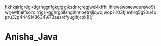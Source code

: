 hkhkgirlgrdglkdgrhggnfgkglglglksdnrgregjweklkffhl;ihfewewouewourewo9twrjewlfjelfsoiroirrigrlkgghrgolfsngihretoetrljljqwo;wop2ir03fjlehhrg5g90u4opru32p44498\8634\673aesrdfyugihjopk[l];\'
# Anisha_Java
